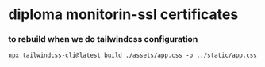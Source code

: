# diploma monitorin-ssl certificates


### to rebuild when we do tailwindcss configuration

```
npx tailwindcss-cli@latest build ./assets/app.css -o ../static/app.css
```